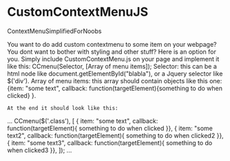 # CustomContextMenuJS
ContextMenuSimplifiedForNoobs

You want to do add custom contextmenu to some item on your webpage? 
You dont want to bother with styling and other stuff?
Here is an option for you. Simply include CustomContextMenu.js on your page and implement it like this:
  CCmenu(Selector, [Array of menu items]);
    Selector: this can be a html node like document.getElementById("blabla"), or a Jquery selector like $('div').
    Array of menu items: this array should contain objects like this one:
    {item: "some text", callback: function(targetElement){something to do when clicked} }.
    
    At the end it should look like this:
... 
    CCmenu($('.class'), [
  {
      item: "some text", 
      callback: function(targetElement){
      something to do when clicked
      }},
  {
      item: "some text2", 
      callback: function(targetElement){
      something to do when clicked2
      }},
  {
      item: "some text3", 
       callback: function(targetElement){
      something to do when clicked3
      }},
    ]);
...
